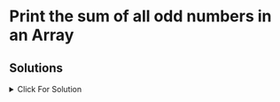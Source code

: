 # Print the sum of all odd numbers in an Array

## Solutions

<details>
  <summary>Click For Solution</summary>

```JS
function sumOdd(n){
    isOdd = (arr[n] % 2 != 0)

    if(n == 0){
        if(isOdd) {
            return arr[n]
        } else {
            return 0
        }
    }
}
sum(arr.length - 1)
```

</details>
